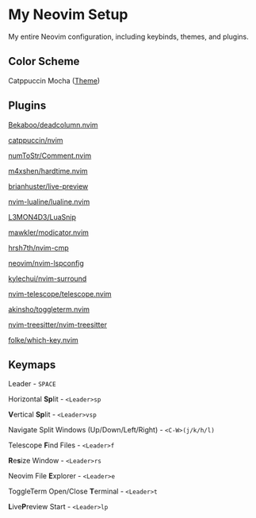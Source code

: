 # My Neovim Setup

My entire Neovim configuration, including keybinds, themes, and 
plugins.

## Color Scheme

Catppuccin Mocha ([Theme](https://github.com/catppuccin/nvim))

## Plugins

[Bekaboo/deadcolumn.nvim](https://github.com/Bekaboo/deadcolumn.nvim)

[catppuccin/nvim](https://github.com/catppuccin/nvim)

[numToStr/Comment.nvim](https://github.com/numToStr/Comment.nvim)

[m4xshen/hardtime.nvim](https://github.com/m4xshen/hardtime.nvim)

[brianhuster/live-preview](https://github.com/brianhuster/live-preview.nvim)

[nvim-lualine/lualine.nvim](https://github.com/nvim-lualine/lualine.nvim)

[L3MON4D3/LuaSnip](https://github.com/L3MON4D3/LuaSnip)

[mawkler/modicator.nvim](https://github.com/mawkler/modicator.nvim)

[hrsh7th/nvim-cmp](https://github.com/hrsh7th/nvim-cmp)

[neovim/nvim-lspconfig](https://github.com/neovim/nvim-lspconfig)

[kylechui/nvim-surround](https://github.com/kylechui/nvim-surround)

[nvim-telescope/telescope.nvim](https://github.com/nvim-telescope/telescope.nvim)

[akinsho/toggleterm.nvim](https://github.com/akinsho/toggleterm.nvim)

[nvim-treesitter/nvim-treesitter](https://github.com/nvim-treesitter/nvim-treesitter)

[folke/which-key.nvim](https://github.com/folke/which-key.nvim)

## Keymaps

Leader - `SPACE`

Horizontal **Sp**lit - `<Leader>sp`

**V**ertical **Sp**lit - `<Leader>vsp`

Navigate Split Windows (Up/Down/Left/Right) - `<C-W>(j/k/h/l)`

Telescope **F**ind Files - `<Leader>f`

**R**e**s**ize Window - `<Leader>rs`

Neovim File **E**xplorer - `<Leader>e`

ToggleTerm Open/Close **T**erminal - `<Leader>t`

**L**ive**P**review Start - `<Leader>lp`
